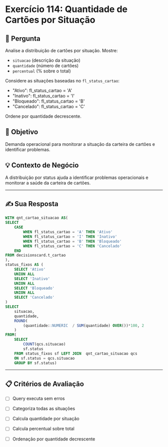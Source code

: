 # Exercício 114: Quantidade de Cartões por Situação

## 📝 Pergunta

Analise a distribuição de cartões por situação. Mostre:

- `situacao` (descrição da situação)
- `quantidade` (número de cartões)
- `percentual` (% sobre o total)

Considere as situações baseadas no `fl_status_cartao`:
- "Ativo": fl_status_cartao = 'A'
- "Inativo": fl_status_cartao = 'I'
- "Bloqueado": fl_status_cartao = 'B'
- "Cancelado": fl_status_cartao = 'C'

Ordene por quantidade decrescente.

## 🎯 Objetivo

Demanda operacional para monitorar a situação da carteira de cartões e identificar problemas.

## 💡 Contexto de Negócio

A distribuição por status ajuda a identificar problemas operacionais e monitorar a saúde da carteira de cartões.

---

## ✍️ Sua Resposta

```sql
WITH qnt_cartao_situacao AS( 
SELECT 
    CASE 
    	WHEN fl_status_cartao = 'A' THEN 'Ativo'
    	WHEN fl_status_cartao = 'I' THEN 'Inativo'
    	WHEN fl_status_cartao = 'B' THEN 'Bloqueado'
    	WHEN fl_status_cartao = 'C' THEN 'Cancelado'
    END                                                                     AS situacao
FROM decisionscard.t_cartao
),
status_fixos AS ( 
    SELECT 'Ativo'                                                          AS status
    UNION ALL 
    SELECT 'Inativo'                                                        AS status
    UNION ALL 
    SELECT 'Bloqueado'                                                      AS status
    UNION ALL 
    SELECT 'Cancelado'                                                      AS status
)
SELECT 
    situacao,
    quantidade,
    ROUND( 
        (quantidade::NUMERIC  / SUM(quantidade) OVER())*100, 2
    )                                                                       AS percentual
FROM(
    SELECT 
        COUNT(qcs.situacao)                                                 AS quantidade,
        sf.status                                                           AS situacao
    FROM status_fixos sf LEFT JOIN  qnt_cartao_situacao qcs
    ON sf.status = qcs.situacao
    GROUP BY sf.status)                                                     AS situacao_e_quantidade;
```

---

## 📋 Critérios de Avaliação

- [ ] Query executa sem erros
- [ ] Categoriza todas as situações
- [ ] Calcula quantidade por situação
- [ ] Calcula percentual sobre total
- [ ] Ordenação por quantidade decrescente

